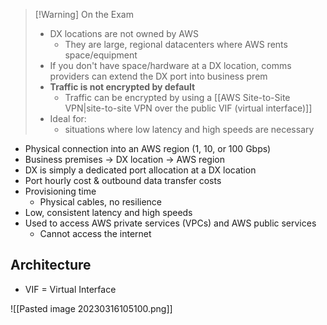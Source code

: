 >[!Warning] On the Exam
> - DX locations are not owned by AWS
> 	- They are large, regional datacenters where AWS rents space/equipment
> - If you don't have space/hardware at a DX location, comms providers can extend the DX port into business prem
> - **Traffic is not encrypted by default**
> 	- Traffic can be encrypted by using a [[AWS Site-to-Site VPN|site-to-site VPN over the public VIF (virtual interface)]]
> - Ideal for:
> 	- situations where low latency and high speeds are necessary

- Physical connection into an AWS region (1, 10, or 100 Gbps)
- Business premises -> DX location -> AWS region
- DX is simply a dedicated port allocation at a DX location
- Port hourly cost & outbound data transfer costs
- Provisioning time
	- Physical cables, no resilience
- Low, consistent latency and high speeds
- Used to access AWS private services (VPCs) and AWS public services
	- Cannot access the internet

## Architecture
- VIF = Virtual Interface

![[Pasted image 20230316105100.png]]